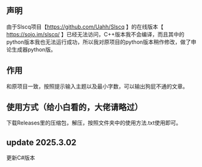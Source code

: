## 声明
由于Slscq项目【https://github.com/Uahh/Slscq 】的在线版本【 https://sojo.im/slscq/ 】已经无法访问，C++版本我不会编译，而且其中的python版本我也无法运行成功，所以我对原项目的python版本稍作修改，做了申论生成器python版。

## 作用
和原项目一致，按照提示输入主题以及最小字数，可以输出狗屁不通的文章。

## 使用方式（给小白看的，大佬请略过）
下载Releases里的压缩包，解压，按照文件夹中的使用方法.txt使用即可。

## update 2025.3.02
更新C#版本
